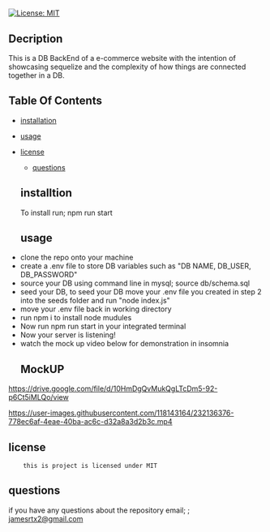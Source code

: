 # 
  
  [![License: MIT](https://img.shields.io/badge/License-MIT-yellow.svg)](https://opensource.org/licenses/MIT)

  ## Decription
  This is a DB BackEnd of a e-commerce website with the intention of showcasing sequelize and the complexity of how things are connected together in a DB.

  ## Table Of Contents

  * [installation](#installation)
  
  * [usage](#usage)
  
* [license](#license)

  * [questions](#questions)

  ## installtion

  To install run; npm run start

  

  ## usage
  <li>clone the repo onto your machine </li>
  <li>create a .env file to store DB variables such as "DB NAME, DB_USER, DB_PASSWORD"</li>
  <li>source your DB using command line in mysql; source db/schema.sql </li>
  <li>seed your DB, to seed your DB move your .env file you created in step 2 into the seeds folder and run "node index.js" </li>
  <li>move your .env file back in working directory </li>
  <li>run npm i to install node mudules </li>
  <li> Now run npm run start in your integrated terminal</li>
  <li>Now your server is listening! </li>
  <li>watch the mock up video below for demonstration in insomnia </li>
  
  ## MockUP
  
https://drive.google.com/file/d/10HmDgQvMukQgLTcDm5-92-p6Ct5iMLQo/view


   

https://user-images.githubusercontent.com/118143164/232136376-778ec6af-4eae-40ba-ac6c-d32a8a3d2b3c.mp4


  ## license

        this is project is licensed under MIT


  ## questions

  if you have any questions about the repository email;
 ; jamesrtx2@gmail.com 
